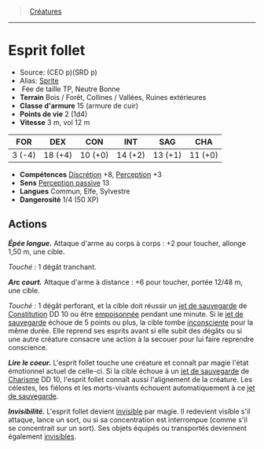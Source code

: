 ﻿> [Créatures](hd_monsters.md)

---

# Esprit follet

- Source: (CEO p)(SRD p)
- Alias: [Sprite](srd_monsters_sprite.md)
-  Fée de taille TP, Neutre Bonne
- **Terrain** Bois / Forêt, Collines / Vallées, Ruines extérieures
- **Classe d'armure** 15 (armure de cuir)
- **Points de vie** 2 (1d4)
- **Vitesse** 3 m, vol 12 m

|FOR|DEX|CON|INT|SAG|CHA|
|---|---|---|---|---|---|
| 3 (-4)|18 (+4)|10 (+0)|14 (+2)|13 (+1)|11 (+0)|

- **Compétences** [Discrétion](hd_abilities_dexterity_discretion.md) +8, [Perception](hd_abilities_wisdom_perception.md) +3
- **Sens** [Perception passive](hd_abilities_dexterity_perception_passive.md) 13
- **Langues** Commun, Elfe, Sylvestre
- **Dangerosité** 1/4 (50 XP)

## Actions

**_Épée longue._** Attaque d'arme au corps à corps : +2 pour toucher, allonge 1,50 m, une cible.

_Touché :_ 1 dégât tranchant.

**_Arc court._** Attaque d'arme à distance : +6 pour toucher, portée 12/48 m, une cible.

_Touché :_ 1 dégât perforant, et la cible doit réussir un [jet de sauvegarde](hd_abilities_jets_de_sauvegarde.md) de [Constitution](hd_abilities_constitution.md) DD 10 ou être [empoisonnée](hd_conditions_empoisonne.md) pendant une minute. Si le [jet de sauvegarde](hd_abilities_jets_de_sauvegarde.md) échoue de 5 points ou plus, la cible tombe [inconsciente](hd_conditions_inconscient.md) pour la même durée. Elle reprend ses esprits avant si elle subit des dégâts ou si une autre créature consacre une action à la secouer pour lui faire reprendre conscience.

**_Lire le coeur._** L'esprit follet touche une créature et connaît par magie l'état émotionnel actuel de celle-ci. Si la cible échoue à un [jet de sauvegarde](hd_abilities_jets_de_sauvegarde.md) de [Charisme](hd_abilities_charisma.md) DD 10, l'esprit follet connaît aussi l'alignement de la créature. Les célestes, les fiélons et les morts-vivants échouent automatiquement à ce [jet de sauvegarde](hd_abilities_jets_de_sauvegarde.md).

**_Invisibilité._** L'esprit follet devient [invisible](hd_conditions_invisible.md) par magie. Il redevient visible s'il attaque, lance un sort, ou si sa concentration est interrompue (comme s'il se concentrait sur un sort). Ses objets équipés ou transportés deviennent également [invisibles](hd_conditions_invisible.md).

